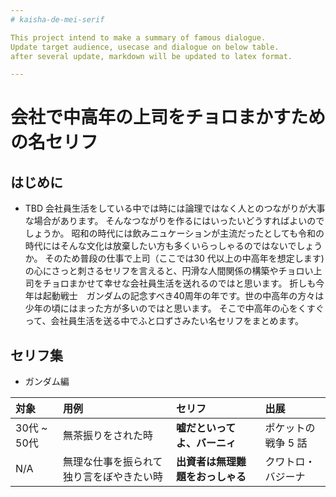 ```yaml
---
# kaisha-de-mei-serif

This project intend to make a summary of famous dialogue.
Update target audience, usecase and dialogue on below table. 
after several update, markdown will be updated to latex format.

---
```

# 会社で中高年の上司をチョロまかすための名セリフ

## はじめに
* TBD
会社員生活をしている中では時には論理ではなく人とのつながりが大事な場合があります。
そんなつながりを作るにはいったいどうすればよいのでしょうか。
昭和の時代には飲みニュケーションが主流だったとしても令和の時代にはそんな文化は放棄したい方も多くいらっしゃるのではないでしょうか。
そのため普段の仕事で上司（ここでは30 代以上の中高年を想定します) の心にさっと刺さるセリフを言えると、円滑な人間関係の構築やチョロい上司をチョロまかせて幸せな会社員生活を送れるのではと思います。
折しも今年は起動戦士　ガンダムの記念すべき40周年の年です。世の中高年の方々は少年の頃にはまった方が多いのではと思います。
そこで中高年の心をくすぐって、会社員生活を送る中でふと口ずさみたい名セリフをまとめます。

## セリフ集

* ガンダム編

|対象|用例|セリフ|出展|
|:---|:---|:---|:---|
|30代 ~ 50代|無茶振りをされた時|**嘘だといってよ、バーニィ**|ポケットの戦争 5 話|
|N/A|無理な仕事を振られて独り言をぼやきたい時|**出資者は無理難題をおっしゃる**|クワトロ・バジーナ|


